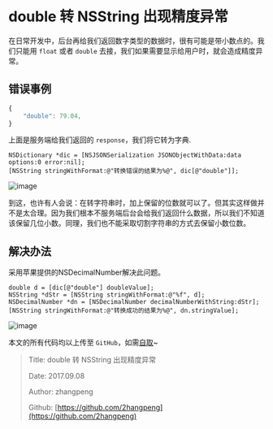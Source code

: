 # double 转 NSString 出现精度异常

在日常开发中，后台再给我们返回数字类型的数据时，很有可能是带小数点的。我们只能用 `float` 或者 `double` 去接，我们如果需要显示给用户时，就会造成精度异常。

## 错误事例

```javascript
{
    "double": 79.04,
}
```

上面是服务端给我们返回的 `response`，我们将它转为字典.

```text
NSDictionary *dic = [NSJSONSerialization JSONObjectWithData:data options:0 error:nil];
[NSString stringWithFormat:@"转换错误的结果为%@", dic[@"double"]];
```

![image](http://file.zhangpeng.site/2017/09/08/1.jpeg)

到这，也许有人会说：在转字符串时，加上保留的位数就可以了。但其实这样做并不是太合理。因为我们根本不服务端后台会给我们返回什么数据，所以我们不知道该保留几位小数。同理，我们也不能采取切割字符串的方式去保留小数位数。

## 解决办法

采用苹果提供的NSDecimalNumber解决此问题。

```text
double d = [dic[@"double"] doubleValue];
NSString *dStr = [NSString stringWithFormat:@"%f", d];
NSDecimalNumber *dn = [NSDecimalNumber decimalNumberWithString:dStr];
[NSString stringWithFormat:@"转换成功的结果为%@", dn.stringValue];
```

![image](http://file.zhangpeng.site/2017/09/08/1.jpeg)

本文的所有代码均以上传至 `GitHub`，如需[自取](https://github.com/2hangpeng/P_App_OC.git)~

> Title: double 转 NSString 出现精度异常
>
> Date: 2017.09.08
>
> Author: zhangpeng
>
> Github: [https://github.com/2hangpeng](https://github.com/2hangpeng)

